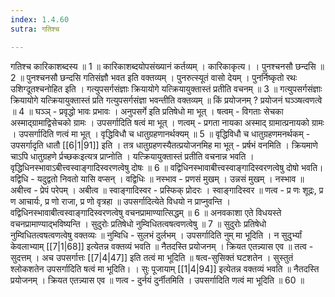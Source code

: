 ```yaml
---
index: 1.4.60
sutra: गतिश्च

---
```

 गतिश्च कारिकाशब्दस्य ॥ 1 ॥ कारिकाशब्दयोपसंख्यानं कर्तव्यम् । कारिकाकृत्य। । पुनश्चनसौ छन्दसि ॥ 2 ॥ पुनश्चनसौ छन्दसि गतिसंज्ञौ भवत इति वक्तव्यम् । पुनरुत्स्यूतं वासो देयम् । पुनर्निष्कृतो रथः उशिग्दूतश्चनोहित इति । गत्युपसर्गसंज्ञाः क्रियायोगे यत्क्रियायुक्तास्तं प्रतीति वचनम् ॥ 3 ॥ गत्युपसर्गसंज्ञाः क्रियायोगे यत्क्रियायुक्तास्तं प्रति गत्युपसर्गसंज्ञा भवन्तीति वक्तव्यम् ॥ किं प्रयोजनम् ? प्रयोजनं घञ्ञ्षत्वणत्वे ॥ 4 ॥ घञ्ञ्  -  प्रवृद्धो भावः प्रभावः । अनुपसर्गे इति प्रतिषेधो मा भूत् । षत्वम्  -  विगताः सेचका अस्माद्ग्रामाद्विसेचको ग्रामः । उपसर्गादिति षत्वं मा भूत् । णत्वम्  -  प्रगता नायका अस्माद् ग्रामात्प्रनायको ग्रामः । उपसर्गादिति णत्वं मा भूत् । वृद्धिविधौ च धातुग्रहणानर्थक्यम् ॥ 5 ॥ वृद्धिविधौ च धातुग्रहणमनर्थकम्  -  उपसर्गादृति धातौ [[6|1|91]] इति । तत्र धातुग्रहणस्यैतत्प्रयोजनमिह मा भूत्  -  प्रर्षभं वनमिति । क्रियमाणे चाऽपि धातुग्रहणे र्प्रच्छकःइत्यत्र प्राप्नोति । यत्क्रियायुक्तास्तं प्रतीति वचनान्न भवति । वृद्धिधिनस्भावाऽबीत्त्वस्वाङ्गादिस्वरणत्वेषु दोषः ॥ 6 ॥ वद्विधिनस्भावाबीत्त्वस्वाङ्गादिस्वरणत्वेषु दोषो भवति। वद्विधि  -  यदुद्वतो निवतो यासि वप्सन् । वद्विधिः ॥ नस्भाव  -  प्रणसं मुखम् । उन्नसं मुखम् । नस्भाव ॥ अबीत्त्व  -  प्रेपं परेपम् । अबीत्व ॥ स्वाङ्गादिस्वर  -  प्रस्फिक् प्रोदरः । स्वाङ्गादिस्वर ॥ णत्व  -  प्र णः शूद्रः, प्र ण आचार्यः, प्र णो राजा, प्र णो वृत्रहा ॥ उपसर्गादित्येते विधयो न प्राप्नुवन्ति । वद्विधिनस्भावाबीत्वस्वाङ्गादिस्वरणत्वेषु वचनप्रामाण्यात्सिद्धम् ॥ 6 ॥ अनवकाशा एते विधयस्ते वचनप्रामाण्याद्भविष्यन्ति । सुदुरोः प्रतिषेधो नुम्विधितत्वषत्वणत्वेषु ॥ 7 ॥ सुदुरोः प्रतिषेधो नुम्विधितत्वषत्वणत्वेषु वक्तव्यः ॥ नुम्विधि  -  सुलभं दुर्लभम् । उपसर्गादिति नुम् मा भूदिति । न सुदुर्भ्यां केवलाभ्याम् [[7|1|68]] इत्येतन्न वक्तव्यं भवति ॥ नैतदस्ति प्रयोजनम् । क्रियत एतन्न्यास एव ॥ तत्व  -  सुदत्तम् । अच उपसर्गात्तः [[7|4|47]] इति तत्वं मा भूदिति ॥ षत्व-सुसिक्तं घटशतेन । सुस्तुतं श्लोकशतेन उपसर्गादिति षत्वं मा भूदिति। । सुः पूजायाम् [[1|4|94]] इत्येतन्न वक्तव्यं भवति ॥ नैतदस्ति प्रयोजनम् । क्रियत एतन्न्यास एव ॥ णत्व  -  दुर्नयं दुर्नीतमिति । उपसर्गादिति णत्वं मा भूदिति ॥ 60 ॥ 